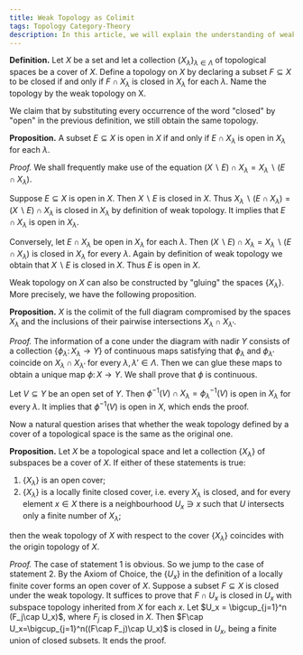 ```yaml
---
title: Weak Topology as Colimit
tags: Topology Category-Theory
description: In this article, we will explain the understanding of weak topology as a certain colimit.
---
```


**Definition.** Let $X$ be a set and let a collection $\{X_{\lambda}\}_{\lambda\in \Lambda}$ of topological spaces be a cover of $X$. Define a topology on $X$ by declaring a subset $F\subseteq X$ to be closed if and only if $F \cap X_\lambda$ is closed in $X_\lambda$ for each $\lambda$. Name the topology by the weak topology on X.

&NewLine;

We claim that by substituting every occurrence of the word "closed" by "open" in the previous definition, we still obtain the same topology.

**Proposition.** A subset $E\subseteq X$ is open in $X$ if and only if $E\cap X_\lambda$ is open in $X_\lambda$ for each $\lambda$.

*Proof.* We shall frequently make use of the equation $(X\backslash E) \cap X_\lambda = X_\lambda \backslash (E\cap X_\lambda)$.

Suppose $E\subseteq X$ is open in $X$. Then $X\backslash E$ is closed in $X$. Thus $X_\lambda\backslash (E\cap X_\lambda) = (X\backslash E)\cap X_\lambda$ is closed in $X_\lambda$ by definition of weak topology. It implies that $E\cap X_\lambda$ is open in $X_\lambda$.

Conversely, let $E\cap X_\lambda$ be open in $X_\lambda$ for each $\lambda$. Then $(X\backslash E) \cap X_\lambda = X_\lambda \backslash (E\cap X_\lambda)$ is closed in $X_\lambda$ for every $\lambda$. Again by definition of weak topology we obtain that $X\backslash E$ is closed in $X$. Thus $E$ is open in $X$.

&NewLine;

Weak topology on $X$ can also be constructed by "gluing" the spaces $\{X_\lambda\}$. More precisely, we have the following proposition.

**Proposition.** $X$ is the colimit of the full diagram compromised by the spaces $X_\lambda$ and the inclusions of their pairwise intersections $X_\lambda\cap X_{\lambda'}$.

*Proof.* The information of a cone under the diagram with nadir $Y$ consists of a collection $\{\phi_\lambda\colon X_\lambda \to Y\}$ of continuous maps satisfying that $\phi_\lambda$ and $\phi_{\lambda'}$ coincide on $X_\lambda\cap X_{\lambda'}$ for every $\lambda, \lambda'\in \Lambda$. Then we can glue these maps to obtain a unique map $\phi\colon X\to Y$. We shall prove that $\phi$ is continuous.

Let $V\subseteq Y$ be an open set of $Y$. Then $\phi^{-1}(V)\cap X_\lambda=\phi_\lambda^{-1}(V)$ is open in $X_\lambda$ for every $\lambda$. It implies that $\phi^{-1}(V)$ is open in $X$, which ends the proof.

&NewLine;

Now a natural question arises that whether the weak topology defined by a cover of a topological space is the same as the original one.

**Proposition.** Let $X$ be a topological space and let a collection $\{X_\lambda\}$ of subspaces be a cover of $X$. If either of these statements is true:

1. $\{X_\lambda\}$ is an open cover;
2. $\{X_\lambda\}$ is a locally finite closed cover, i.e. every $X_\lambda$ is closed, and for every element $x\in X$ there is a neighbourhood $U_x\ni x$ such that $U$ intersects only a finite number of $X_\lambda$;

then the weak topology of $X$ with respect to the cover $\{X_\lambda\}$ coincides with the origin topology of $X$.

*Proof.* The case of statement 1 is obvious. So we jump to the case of statement 2. By the Axiom of Choice, the $\{U_x\}$ in the definition of a locally finite cover forms an open cover of $X$. Suppose a subset $F\subseteq X$ is closed under the weak topology. It suffices to prove that $F\cap U_x$ is closed in $U_x$ with subspace topology inherited from $X$ for each $x$. Let $U_x = \bigcup_{j=1}^n (F_j\cap U_x)$, where $F_j$ is closed in $X$. Then $F\cap U_x=\bigcup_{j=1}^n((F\cap F_j)\cap U_x)$ is closed in $U_x$, being a finite union of closed subsets. It ends the proof.

